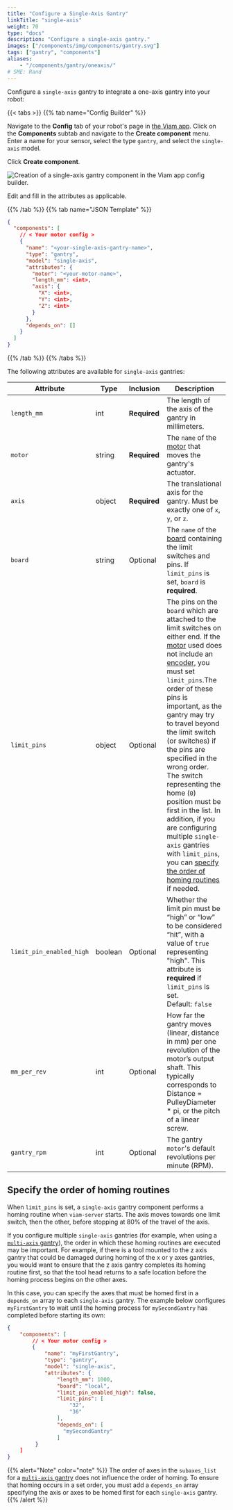 ```yaml
---
title: "Configure a Single-Axis Gantry"
linkTitle: "single-axis"
weight: 70
type: "docs"
description: "Configure a single-axis gantry."
images: ["/components/img/components/gantry.svg"]
tags: ["gantry", "components"]
aliases:
    - "/components/gantry/oneaxis/"
# SME: Rand
---
```


Configure a `single-axis` gantry to integrate a one-axis gantry into your robot:

{{< tabs >}}
{{% tab name="Config Builder" %}}

Navigate to the **Config** tab of your robot's page in [the Viam app](https://app.viam.com).
Click on the **Components** subtab and navigate to the **Create component** menu.
Enter a name for your sensor, select the type `gantry`, and select the `single-axis` model.

Click **Create component**.

![Creation of a single-axis gantry component in the Viam app config builder.](../img/single-axis-ui-config.png)

Edit and fill in the attributes as applicable.

{{% /tab %}}
{{% tab name="JSON Template" %}}

```json {class="line-numbers linkable-line-numbers"}
{
  "components": [
    // < Your motor config >
    {
      "name": "<your-single-axis-gantry-name>",
      "type": "gantry",
      "model": "single-axis",
      "attributes": {
        "motor": "<your-motor-name>",
        "length_mm": <int>,
        "axis": {
          "X": <int>,
          "Y": <int>,
          "Z": <int>
        }
      },
      "depends_on": []
    }
  ]
}
```

{{% /tab %}}
{{% /tabs %}}

The following attributes are available for `single-axis` gantries:

| Attribute | Type | Inclusion | Description |
| --------- | ---- | --------- | ----------  |
| `length_mm` | int | **Required** | The length of the axis of the gantry in millimeters. |
| `motor` | string | **Required** | The `name` of the [motor](/components/motor/) that moves the gantry's actuator. |
| `axis` | object | **Required** | The translational axis for the gantry. Must be exactly one of `x`, `y`, or `z`. |
| `board`  |  string | Optional | The `name` of the [board](/components/board/) containing the limit switches and pins. If `limit_pins` is set, `board` is **required**. |
| `limit_pins`  | object | Optional | The pins on the `board` which are attached to the limit switches on either end. If the [motor](/components/motor/) used does not include an [encoder](/components/motor/gpio/encoded-motor/), you must set `limit_pins`.The order of these pins is important, as the gantry may try to travel beyond the limit switch (or switches) if the pins are specified in the wrong order. The switch representing the home (`0`) position must be first in the list. In addition, if you are configuring multiple `single-axis` gantries with `limit_pins`, you can [specify the order of homing routines](#specify-the-order-of-homing-routines) if needed. |
| `limit_pin_enabled_high` | boolean | Optional | Whether the limit pin must be “high” or “low” to be considered “hit”, with a value of `true` representing "high". This attribute is **required** if `limit_pins` is set.<br> Default: `false` |
| `mm_per_rev` | int | Optional | How far the gantry moves (linear, distance in mm) per one revolution of the motor’s output shaft. This typically corresponds to Distance = PulleyDiameter * pi, or the pitch of a linear screw. |
| `gantry_rpm` | int | Optional | The gantry `motor`'s default revolutions per minute (RPM). |

## Specify the order of homing routines

When `limit_pins` is set, a `single-axis` gantry component performs a homing routine when `viam-server` starts.
The axis moves towards one limit switch, then the other, before stopping at 80% of the travel of the axis.

If you configure multiple `single-axis` gantries (for example, when using a [`multi-axis` gantry](/components/gantry/multi-axis/)), the order in which these homing routines are executed may be important.
For example, if there is a tool mounted to the z axis gantry that could be damaged during homing of the x or y axes gantries, you would want to ensure that the z axis gantry completes its homing routine first, so that the tool head returns to a safe location before the homing process begins on the other axes.

In this case, you can specify the axes that must be homed first in a `depends_on` array to each `single-axis` gantry.
The example below configures `myFirstGantry` to wait until the homing process for `mySecondGantry` has completed before starting its own:

```json {class="line-numbers linkable-line-numbers"}
{
    "components": [
        // < Your motor config >
        {
            "name": "myFirstGantry",
            "type": "gantry",
            "model": "single-axis",
            "attributes": {
                "length_mm": 1000,
                "board": "local",
                "limit_pin_enabled_high": false,
                "limit_pins": [
                    "32",
                    "36"
                ],
                "depends_on": [
                  "mySecondGantry"
                ]
         }
    ]
}
```

{{% alert="Note" color="note" %}}
The order of axes in the `subaxes_list` for a [`multi-axis` gantry](/components/gantry/multi-axis/) does not influence the order of homing. To ensure that homing occurs in a set order, you must add a `depends_on` array specifying the axis or axes to be homed first for each `single-axis` gantry.
{{% /alert %}}
